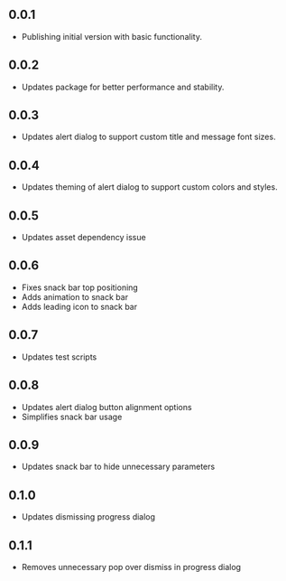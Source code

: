 ## 0.0.1

* Publishing initial version with basic functionality.

## 0.0.2

* Updates package for better performance and stability.

## 0.0.3

* Updates alert dialog to support custom title and message font sizes.

## 0.0.4

* Updates theming of alert dialog to support custom colors and styles.

## 0.0.5

* Updates asset dependency issue

## 0.0.6

* Fixes snack bar top positioning
* Adds animation to snack bar
* Adds leading icon to snack bar

## 0.0.7

* Updates test scripts

## 0.0.8

* Updates alert dialog button alignment options
* Simplifies snack bar usage

## 0.0.9

* Updates snack bar to hide unnecessary parameters

## 0.1.0

*  Updates dismissing progress dialog

## 0.1.1

* Removes unnecessary pop over dismiss in progress dialog
